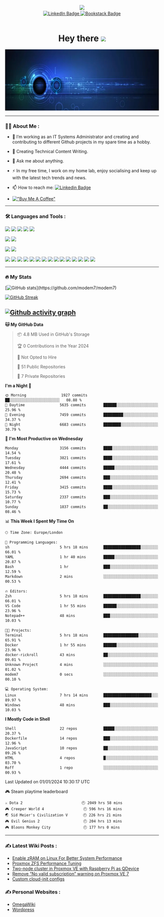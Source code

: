<div id="header" align="center">
  <img src="https://media.giphy.com/media/f3iwJFOVOwuy7K6FFw/giphy.gif" width="300"/>
<div id="badges">
  <a href="https://www.linkedin.com/in/alexlaneit/">
    <img src="https://img.shields.io/badge/LinkedIn-blue?style=for-the-badge&logo=linkedin&logoColor=white" alt="LinkedIn Badge"/>
  </a>
  <a href="https://modem7.com">
  <img src="https://img.shields.io/badge/Bookstack-blue?style=for-the-badge&logo=BookStack&logoColor=white" alt="Bookstack Badge"/>
  </a>
</div>
  <img src="https://komarev.com/ghpvc/?username=modem7&style=flat-square&color=blue" alt=""/>
<h1>
  Hey there
  <img src="https://media.giphy.com/media/hvRJCLFzcasrR4ia7z/giphy.gif" width="30px"/>
</h1>
</div>

<div align="center">
  <img src="https://github.com/modem7/MiscAssets/blob/master/images/ezgif-6-79e26c05da.jpg" width="800" height="200"/>
</div>

---

### :man_technologist: About Me :
- :telescope: I’m working as an IT Systems Administrator and creating and contributing to different Github projects in my spare time as a hobby.

- :seedling: Creating Technical Content Writing.

- 💬 Ask me about anything.

- :zap: In my free time, I work on my home lab, enjoy socialising and keep up with the latest tech trends and news.

- :mailbox: How to reach me: [![Linkedin Badge](https://img.shields.io/badge/-AlexLaneIT-blue?style=flat&logo=Linkedin&logoColor=white)](https://www.linkedin.com/in/alexlaneit/)

- [!["Buy Me A Coffee"](https://www.buymeacoffee.com/assets/img/custom_images/orange_img.png)](https://www.buymeacoffee.com/modem7)

---

### :hammer_and_wrench: Languages and Tools :
![](https://img.shields.io/badge/OS-Centos-informational?style=flat&logo=centos&logoColor=white&color=981e32)
![](https://img.shields.io/badge/OS-Debian-informational?style=flat&logo=debian&logoColor=white&color=981e32)
![](https://img.shields.io/badge/OS-RHEL-informational?style=flat&logo=red-hat&logoColor=white&color=981e32)
![](https://img.shields.io/badge/OS-Ubuntu-informational?style=flat&logo=ubuntu&logoColor=white&color=981e32)
![](https://img.shields.io/badge/OS-Windows-informational?style=flat&logo=windows&logoColor=white&color=981e32)

![](https://img.shields.io/badge/Editor-Notepad++-informational?style=flat&logo=notepadplusplus&logoColor=white&color=981e32)
![](https://img.shields.io/badge/Editor-Visual_Studio_Code-informational?style=flat&logo=visual-studio-code&logoColor=white&color=981e32)


![](https://img.shields.io/badge/Shell-Bash-informational?style=flat&logo=gnu-bash&logoColor=white&color=981e32)
![](https://img.shields.io/badge/Shell-ZSH-informational?style=flat&logo=gnu-bash&logoColor=white&color=981e32)

![](https://img.shields.io/badge/Tools-3CX-informational?style=flat&logoColor=white&color=981e32)
![](https://img.shields.io/badge/Tools-Ansible-informational?style=flat&logo=ansible&logoColor=white&color=981e32)
![](https://img.shields.io/badge/Tools-Arduino-informational?style=flat&logo=arduino&logoColor=white&color=981e32)
![](https://img.shields.io/badge/Tools-Borg-informational?style=flat&logoColor=white&color=981e32)
![](https://img.shields.io/badge/Tools-Docker-informational?style=flat&logo=docker&logoColor=white&color=981e32)
![](https://img.shields.io/badge/Tools-Drone_CI-informational?style=flat&logo=drone&logoColor=white&color=981e32)
![](https://img.shields.io/badge/Tools-Git-informational?style=flat&logo=git&logoColor=white&color=981e32)
![](https://img.shields.io/badge/Tools-Github-informational?style=flat&logo=github&logoColor=white&color=981e32)
![](https://img.shields.io/badge/Tools-Gitlab-informational?style=flat&logo=gitlab&logoColor=white&color=981e32)
![](https://img.shields.io/badge/Tools-Jira-informational?style=flat&logo=jira&logoColor=white&color=981e32)
![](https://img.shields.io/badge/Tools-Kanban-informational?style=flat&logoColor=white&color=981e32)
![](https://img.shields.io/badge/Tools-Nginx-informational?style=flat&logo=nginx&logoColor=white&color=981e32)
![](https://img.shields.io/badge/Tools-Raspberry_Pi-informational?style=flat&logo=raspberry-pi&logoColor=white&color=981e32)
![](https://img.shields.io/badge/Tools-Snyk-informational?style=flat&logo=snyk&logoColor=white&color=981e32)
![](https://img.shields.io/badge/Tools-Traefik-informational?style=flat&logo=traefikmesh&logoColor=white&color=981e32)

---

### :fire: My Stats
[![GitHub stats](https://github-readme-stats.vercel.app/api?username=modem7&show_icons=true&theme=codeSTACKr&count_private=true")](https://github.com/modem7/modem7)

[![GitHub Streak](https://streak-stats.demolab.com?user=modem7&theme=elegant&hide_border=true&date_format=j%20M%5B%20Y%5D&background=DD272700)](https://git.io/streak-stats)

[![Github activity graph](https://github-readme-activity-graph.vercel.app/graph?username=modem7&theme=elegant&custom_title=Contribution%20Graph&hide_border=true&bg_color=%20)](https://github.com/modem7/modem7)
---

<!--START_SECTION:waka-->
**🐱 My GitHub Data** 

> 📦 4.8 MB Used in GitHub's Storage 
 > 
> 🏆 0 Contributions in the Year 2024
 > 
> 🚫 Not Opted to Hire
 > 
> 📜 51 Public Repositories 
 > 
> 🔑 7 Private Repositories 
 > 
**I'm a Night 🦉** 

```text
🌞 Morning                1927 commits        ██░░░░░░░░░░░░░░░░░░░░░░░   08.88 % 
🌆 Daytime                5635 commits        ██████░░░░░░░░░░░░░░░░░░░   25.96 % 
🌃 Evening                7459 commits        █████████░░░░░░░░░░░░░░░░   34.37 % 
🌙 Night                  6683 commits        ████████░░░░░░░░░░░░░░░░░   30.79 % 
```
📅 **I'm Most Productive on Wednesday** 

```text
Monday                   3156 commits        ████░░░░░░░░░░░░░░░░░░░░░   14.54 % 
Tuesday                  3821 commits        ████░░░░░░░░░░░░░░░░░░░░░   17.61 % 
Wednesday                4444 commits        █████░░░░░░░░░░░░░░░░░░░░   20.48 % 
Thursday                 2694 commits        ███░░░░░░░░░░░░░░░░░░░░░░   12.41 % 
Friday                   3415 commits        ████░░░░░░░░░░░░░░░░░░░░░   15.73 % 
Saturday                 2337 commits        ███░░░░░░░░░░░░░░░░░░░░░░   10.77 % 
Sunday                   1837 commits        ██░░░░░░░░░░░░░░░░░░░░░░░   08.46 % 
```


📊 **This Week I Spent My Time On** 

```text
🕑︎ Time Zone: Europe/London

💬 Programming Languages: 
sh                       5 hrs 18 mins       █████████████████░░░░░░░░   66.01 % 
YAML                     1 hr 40 mins        █████░░░░░░░░░░░░░░░░░░░░   20.87 % 
Bash                     1 hr                ███░░░░░░░░░░░░░░░░░░░░░░   12.59 % 
Markdown                 2 mins              ░░░░░░░░░░░░░░░░░░░░░░░░░   00.53 % 

🔥 Editors: 
Zsh                      5 hrs 18 mins       █████████████████░░░░░░░░   66.01 % 
VS Code                  1 hr 55 mins        ██████░░░░░░░░░░░░░░░░░░░   23.96 % 
Notepad++                48 mins             ███░░░░░░░░░░░░░░░░░░░░░░   10.03 % 

🐱‍💻 Projects: 
Terminal                 5 hrs 18 mins       ████████████████░░░░░░░░░   65.91 % 
Docker                   1 hr 55 mins        ██████░░░░░░░░░░░░░░░░░░░   23.96 % 
docker-rickroll          43 mins             ██░░░░░░░░░░░░░░░░░░░░░░░   09.01 % 
Unknown Project          4 mins              ░░░░░░░░░░░░░░░░░░░░░░░░░   01.02 % 
modem7                   0 secs              ░░░░░░░░░░░░░░░░░░░░░░░░░   00.10 % 

💻 Operating System: 
Linux                    7 hrs 14 mins       ██████████████████████░░░   89.97 % 
Windows                  48 mins             ███░░░░░░░░░░░░░░░░░░░░░░   10.03 % 
```

**I Mostly Code in Shell** 

```text
Shell                    22 repos            █████░░░░░░░░░░░░░░░░░░░░   20.37 % 
Dockerfile               14 repos            ███░░░░░░░░░░░░░░░░░░░░░░   12.96 % 
JavaScript               10 repos            ██░░░░░░░░░░░░░░░░░░░░░░░   09.26 % 
HTML                     4 repos             █░░░░░░░░░░░░░░░░░░░░░░░░   03.70 % 
Roff                     1 repo              ░░░░░░░░░░░░░░░░░░░░░░░░░   00.93 % 
```




 Last Updated on 01/01/2024 10:30:17 UTC
<!--END_SECTION:waka-->

<!-- steam-box start -->
🎮 Steam playtime leaderboard
```text
⚔️ Dota 2                           🕘 2049 hrs 58 mins
🎮 Creeper World 4                  🕘 596 hrs 16 mins
🌏 Sid Meier's Civilization V       🕘 226 hrs 21 mins
🎮 Evil Genius 2                    🕘 204 hrs 13 mins
🎮 Bloons Monkey City               🕘 177 hrs 0 mins
```
<!-- Powered by https://github.com/YouEclipse/steam-box . -->
<!-- steam-box end -->

---

### :writing_hand: Latest Wiki Posts :
<!-- BLOG-POST-LIST:START -->
- [Enable zRAM on Linux For Better System Performance](https://www.modem7.com/books/general-linux-administration/page/enable-zram-on-linux-for-better-system-performance)
- [Proxmox ZFS Performance Tuning](https://www.modem7.com/books/proxmox-setup/page/proxmox-zfs-performance-tuning)
- [Two-node cluster in Proxmox VE with Raspberry Pi as QDevice](https://www.modem7.com/books/proxmox-setup/page/two-node-cluster-in-proxmox-ve-with-raspberry-pi-as-qdevice)
- [Remove “No valid subscription” warning on Proxmox VE 7](https://www.modem7.com/books/proxmox-setup/page/remove-no-valid-subscription-warning-on-proxmox-ve-7)
- [Custom cloud-init configs](https://www.modem7.com/books/scripts/page/custom-cloud-init-configs)
<!-- BLOG-POST-LIST:END -->

### :writing_hand: Personal Websites :
- [OmegaWiki](https://modem7.com)
- [Wordpress](https://modem7.wordpress.com)

